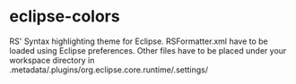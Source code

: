 # eclipse-colors
RS' Syntax highlighting theme for Eclipse. 
RSFormatter.xml have to be loaded using Eclipse preferences.
Other files have to be placed under your workspace directory in .metadata/.plugins/org.eclipse.core.runtime/.settings/
